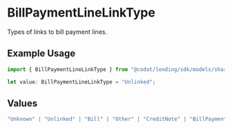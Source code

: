 # BillPaymentLineLinkType

Types of links to bill payment lines.

## Example Usage

```typescript
import { BillPaymentLineLinkType } from "@codat/lending/sdk/models/shared";

let value: BillPaymentLineLinkType = "Unlinked";
```

## Values

```typescript
"Unknown" | "Unlinked" | "Bill" | "Other" | "CreditNote" | "BillPayment" | "PaymentOnAccount" | "Refund" | "ManualJournal" | "Discount"
```